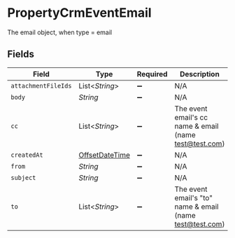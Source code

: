 # PropertyCrmEventEmail

The email object, when type = email


## Fields

| Field                                                                                     | Type                                                                                      | Required                                                                                  | Description                                                                               |
| ----------------------------------------------------------------------------------------- | ----------------------------------------------------------------------------------------- | ----------------------------------------------------------------------------------------- | ----------------------------------------------------------------------------------------- |
| `attachmentFileIds`                                                                       | List<*String*>                                                                            | :heavy_minus_sign:                                                                        | N/A                                                                                       |
| `body`                                                                                    | *String*                                                                                  | :heavy_minus_sign:                                                                        | N/A                                                                                       |
| `cc`                                                                                      | List<*String*>                                                                            | :heavy_minus_sign:                                                                        | The event email's cc name & email (name <test@test.com>)                                  |
| `createdAt`                                                                               | [OffsetDateTime](https://docs.oracle.com/javase/8/docs/api/java/time/OffsetDateTime.html) | :heavy_minus_sign:                                                                        | N/A                                                                                       |
| `from`                                                                                    | *String*                                                                                  | :heavy_minus_sign:                                                                        | N/A                                                                                       |
| `subject`                                                                                 | *String*                                                                                  | :heavy_minus_sign:                                                                        | N/A                                                                                       |
| `to`                                                                                      | List<*String*>                                                                            | :heavy_minus_sign:                                                                        | The event email's "to" name & email (name <test@test.com>)                                |